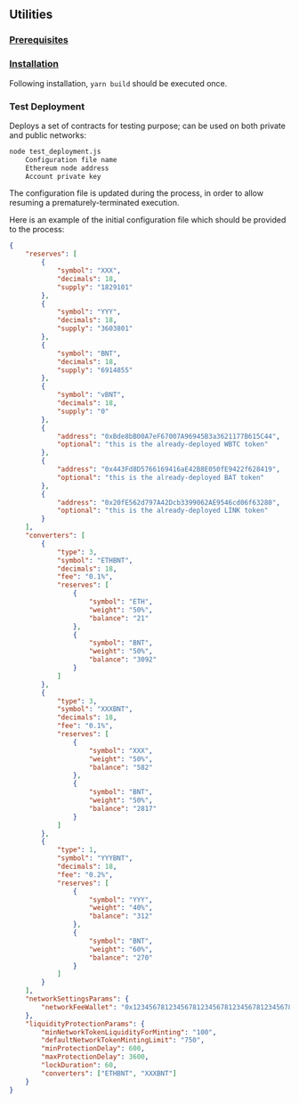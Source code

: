 ## Utilities

### [Prerequisites](../../README.md#prerequisites)

### [Installation](../../README.md#installation)

Following installation, `yarn build` should be executed once.

### Test Deployment

Deploys a set of contracts for testing purpose; can be used on both private and public networks:

```bash
node test_deployment.js
    Configuration file name
    Ethereum node address
    Account private key
```

The configuration file is updated during the process, in order to allow resuming a prematurely-terminated execution.

Here is an example of the initial configuration file which should be provided to the process:

```json
{
    "reserves": [
        {
            "symbol": "XXX",
            "decimals": 18,
            "supply": "1829101"
        },
        {
            "symbol": "YYY",
            "decimals": 18,
            "supply": "3603801"
        },
        {
            "symbol": "BNT",
            "decimals": 18,
            "supply": "6914855"
        },
        {
            "symbol": "vBNT",
            "decimals": 18,
            "supply": "0"
        },
        {
            "address": "0xBde8bB00A7eF67007A96945B3a3621177B615C44",
            "optional": "this is the already-deployed WBTC token"
        },
        {
            "address": "0x443Fd8D5766169416aE42B8E050fE9422f628419",
            "optional": "this is the already-deployed BAT token"
        },
        {
            "address": "0x20fE562d797A42Dcb3399062AE9546cd06f63280",
            "optional": "this is the already-deployed LINK token"
        }
    ],
    "converters": [
        {
            "type": 3,
            "symbol": "ETHBNT",
            "decimals": 18,
            "fee": "0.1%",
            "reserves": [
                {
                    "symbol": "ETH",
                    "weight": "50%",
                    "balance": "21"
                },
                {
                    "symbol": "BNT",
                    "weight": "50%",
                    "balance": "3092"
                }
            ]
        },
        {
            "type": 3,
            "symbol": "XXXBNT",
            "decimals": 18,
            "fee": "0.1%",
            "reserves": [
                {
                    "symbol": "XXX",
                    "weight": "50%",
                    "balance": "582"
                },
                {
                    "symbol": "BNT",
                    "weight": "50%",
                    "balance": "2817"
                }
            ]
        },
        {
            "type": 1,
            "symbol": "YYYBNT",
            "decimals": 18,
            "fee": "0.2%",
            "reserves": [
                {
                    "symbol": "YYY",
                    "weight": "40%",
                    "balance": "312"
                },
                {
                    "symbol": "BNT",
                    "weight": "60%",
                    "balance": "270"
                }
            ]
        }
    ],
    "networkSettingsParams": {
        "networkFeeWallet": "0x1234567812345678123456781234567812345678"
    },
    "liquidityProtectionParams": {
        "minNetworkTokenLiquidityForMinting": "100",
        "defaultNetworkTokenMintingLimit": "750",
        "minProtectionDelay": 600,
        "maxProtectionDelay": 3600,
        "lockDuration": 60,
        "converters": ["ETHBNT", "XXXBNT"]
    }
}
```
